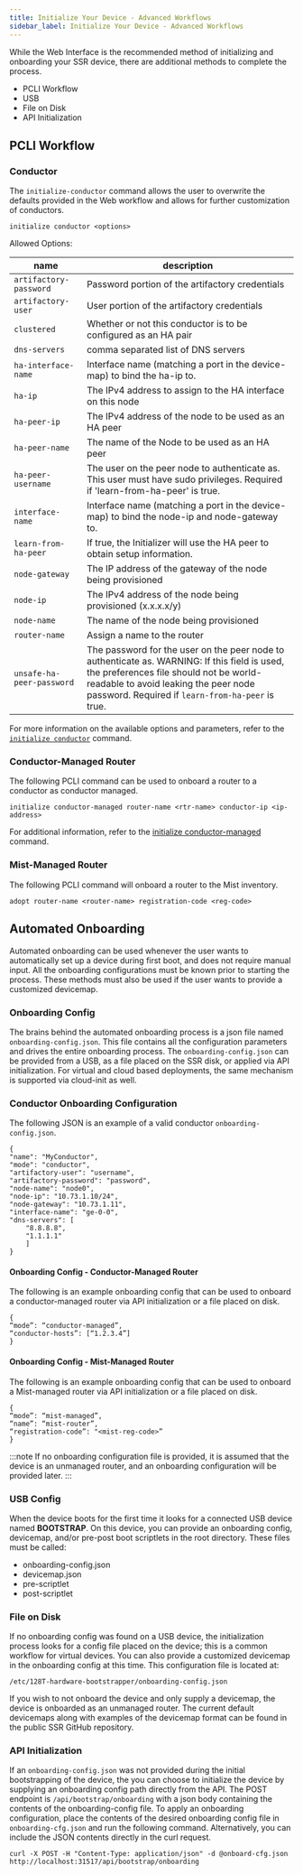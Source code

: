 ```yaml
---
title: Initialize Your Device - Advanced Workflows
sidebar_label: Initialize Your Device - Advanced Workflows
---
```


While the Web Interface is the recommended method of initializing and onboarding your SSR device, there are additional methods to complete the process.

- PCLI Workflow
- USB
- File on Disk
- API Initialization


## PCLI Workflow

### Conductor

The `initialize-conductor` command allows the user to overwrite the defaults provided in the Web workflow and allows for further customization of conductors.

`initialize conductor <options>`

Allowed Options:

| name | description |
| ---- | ----------- |
| `artifactory-password` | Password portion of the artifactory credentials |
| `artifactory-user` | User portion of the artifactory credentials |
| `clustered` | Whether or not this conductor is to be configured as an HA pair |
| `dns-servers` | comma separated list of DNS servers |
| `ha-interface-name` | Interface name (matching a port in the device-map) to bind the ha-ip to. |
| `ha-ip` | The IPv4 address to assign to the HA interface on this node |
| `ha-peer-ip` | The IPv4 address of the node to be used as an HA peer |
| `ha-peer-name` | The name of the Node to be used as an HA peer |
| `ha-peer-username` | The user on the peer node to authenticate as. This user must have sudo privileges. Required if &#x27;learn-from-ha-peer&#x27; is true. |
| `interface-name` | Interface name (matching a port in the device-map) to bind the node-ip and node-gateway to. |
| `learn-from-ha-peer` | If true, the Initializer will use the HA peer to obtain setup information. |
| `node-gateway` | The IP address of the gateway of the node being provisioned |
| `node-ip` | The IPv4 address of the node being provisioned (x.x.x.x/y) |
| `node-name` | The name of the node being provisioned |
| `router-name` | Assign a name to the router |
| `unsafe-ha-peer-password` | The password for the user on the peer node to authenticate as. WARNING: If this field is used, the preferences file should not be world-readable to avoid leaking the peer node password. Required if `learn-from-ha-peer` is true. |

For more information on the available options and parameters, refer to the [`initialize conductor`](cli_reference.md#initialize-conductor) command.

### Conductor-Managed Router

The following PCLI command can be used to onboard a router to a conductor as conductor managed.

`initialize conductor-managed router-name <rtr-name> conductor-ip <ip-address>`

For additional information, refer to the [initialize conductor-managed](cli_reference.md#initialize-conductor-managed) command.

### Mist-Managed Router

The following PCLI command will onboard a router to the Mist inventory.

`adopt router-name <router-name> registration-code <reg-code>`

## Automated Onboarding

Automated onboarding can be used whenever the user wants to automatically set up a device during first boot, and does not require manual input. All the onboarding configurations must be known prior to starting the process. These methods must also be used if the user wants to provide a customized devicemap.

### Onboarding Config

The brains behind the automated onboarding process is a json file named `onboarding-config.json`. This file contains all the configuration parameters and drives the entire onboarding process. The `onboarding-config.json` can be provided from a USB, as a file placed on the SSR disk, or applied via API initialization. For virtual and cloud based deployments, the same mechanism is supported via cloud-init as well.

### Conductor Onboarding Configuration

The following JSON is an example of a valid conductor `onboarding-config.json`. 

```
{
"name": "MyConductor",
"mode": "conductor",
"artifactory-user": "username",
"artifactory-password": "password",
"node-name": "node0",
"node-ip": "10.73.1.10/24",
"node-gateway": "10.73.1.11",
"interface-name": "ge-0-0",
"dns-servers": [
	"8.8.8.8",
	"1.1.1.1"
	]
}
```

#### Onboarding Config - Conductor-Managed Router

The following is an example onboarding config that can be used to onboard a conductor-managed router via API initialization or a file placed on disk. 
```
{ 
“mode”: “conductor-managed”, 
“conductor-hosts”: [“1.2.3.4”] 
} 
```

#### Onboarding Config - Mist-Managed Router

The following is an example onboarding config that can be used to onboard a Mist-managed router via API initialization or a file placed on disk.
```
{
“mode”: “mist-managed”,
“name”: “mist-router”,
“registration-code”: "<mist-reg-code>”
}
```

:::note
If no onboarding configuration file is provided, it is assumed that the device is an unmanaged router, and an onboarding configuration will be provided later.
:::

### USB Config

When the device boots for the first time it looks for a connected USB device named **BOOTSTRAP**. On this device, you can provide an onboarding config, devicemap, and/or pre-post boot scriptlets in the root directory. These files must be called:

- onboarding-config.json
- devicemap.json
- pre-scriptlet
- post-scriptlet

### File on Disk

If no onboarding config was found on a USB device, the initialization process looks for a config file placed on the device; this is a common workflow for virtual devices. You can also provide a customized devicemap in the onboarding config at this time. This configuration file is located at:

`/etc/128T-hardware-bootstrapper/onboarding-config.json`

If you wish to not onboard the device and only supply a devicemap, the device is onboarded as an unmanaged router. The current default devicemaps along with examples of the devicemap format can be found in the public SSR GitHub repository.

### API Initialization

If an `onboarding-config.json` was not provided during the initial bootstrapping of the device, the you can choose to initialize the device by supplying an onboarding config path directly from the API. The POST endpoint is `/api/bootstrap/onboarding` with a json body containing the contents of the onboarding-config file. To apply an onboarding configuration, place the contents of the desired onboarding config file in `onboarding-cfg.json` and run the following command. Alternatively, you can include the JSON contents directly in the curl request.

```
curl -X POST -H "Content-Type: application/json" -d @onboard-cfg.json http://localhost:31517/api/bootstrap/onboarding
```






